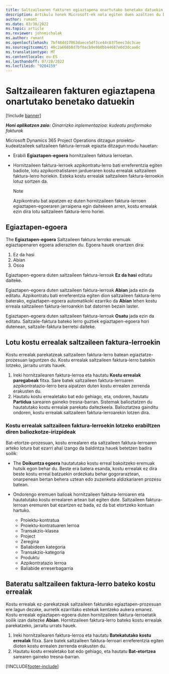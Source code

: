 ```yaml
---
title: Saltzailearen fakturen egiaztapena onartutako benetako datuekin
description: Artikulu honek Microsoft-ek nola egiten duen azaltzen du Dynamics 365 Project Operations ditzagun proiektu-zuzendariek egiazta ditzagun saltzaileen fakturak kontratistak lana egin eta denbora erregistratu ahala onartutako benetakoekin eta proiektuko taldekideek erabili zituzten gastu eta materialekin.
author: rumant
ms.date: 03/30/2022
ms.topic: article
ms.reviewer: johnmichalak
ms.author: rumant
ms.openlocfilehash: 7bf48dd17063daece5df3ce44c0375eec3dc3cae
ms.sourcegitcommit: 49c2a668b8d7bf0acb9e9b0bb44687e6d3dcaa8c
ms.translationtype: MT
ms.contentlocale: eu-ES
ms.lasthandoff: 07/28/2022
ms.locfileid: "9204159"
---
```

# <a name="verification-of-vendor-invoices-with-approved-actuals"></a>Saltzailearen fakturen egiaztapena onartutako benetako datuekin

[!include [banner](../../includes/dataverse-preview.md)]

_**Honi aplikatzen zaio:** Oinarrizko inplementazioa: kudeatu proformako fakturak_

Microsoft Dynamics 365 Project Operations ditzagun proiektu-kudeatzaileek saltzaileen faktura-lerroak egiazta ditzagun modu hauetan:

- Erabili **Egiaztapen-egoera** hornitzaileen faktura lerroetan.
- Hornitzaileen faktura-lerroek azpikontratu-lerro bati erreferentzia egiten badiote, lotu azpikontratistaren jardueraren kostu errealak saltzaileen faktura-lerro horiekin. Esteka kostu errealak saltzaileen faktura-lerroekin lotuz sortzen da.

    > [!NOTE]
    > Azpikontratu bat aipatzen ez duten hornitzaileen faktura-lerroen egiaztapen-egoeraren jarraipena egin daitekeen arren, kostu errealak ezin dira lotu saltzaileen faktura-lerro horiei.

## <a name="verification-status"></a>Egiaztapen-egoera

The **Egiaztapen-egoera** Saltzaileen faktura lerroko eremuak egiaztapenaren egoera adierazten du. Egoera hauek onartzen dira:

1. Ez da hasi
2. Abian
3. Osoa

Egiaztapen-egoera duten saltzaileen faktura-lerroak **Ez da hasi** editatu daiteke.

Egiaztapen-egoera duten saltzaileen faktura-lerroak **Abian** jada ezin da editatu. Azpikontratu bati erreferentzia egiten dion saltzaileen faktura-lerro baterako, egiaztapen-egoera automatikoki ezarriko da **Abian** lehen kostu erreala saltzaileen faktura-lerroarekin bat datorren bezain laster.

Egiaztapen-egoera duten saltzaileen faktura-lerroak **Osatu** jada ezin da editatu. Saltzaile-faktura bateko lerro guztiek egiaztapen-egoera hori dutenean, saltzaile-faktura berretsi daiteke.

## <a name="match-cost-actuals-to-vendor-invoice-lines"></a>Lotu kostu errealak saltzaileen faktura-lerroekin

Kostu errealak parekatzeak saltzaileen faktura-lerro batean egiaztatze-prozesuan laguntzen du. Kostu errealak saltzaileen faktura-lerro batekin lotzeko, jarraitu urrats hauek.

1. Ireki hornitzailearen faktura-lerroa eta hautatu **Kostu errealak paregabeak** fitxa. Sare batek saltzaileen faktura-lerroaren azpikontratazio-lerro bera aipatzen duten kostu errealen zerrenda erakusten du.
2. Hautatu kostu errealetako bat edo gehiago, eta, ondoren, hautatu **Partidua** sarearen gaineko tresna-barran. Sistemak balioztatzen du hautatutako kostu errealak parekatu daitezkeela. Balioztatzea gainditu ondoren, kostu errealak saltzaileen faktura-lerroarekin lotzen dira.

### <a name="validation-criteria-that-are-used-to-link-cost-actuals-to-vendor-invoice-lines"></a>Kostu errealak saltzaileen faktura-lerroekin lotzeko erabiltzen diren baliozkotze-irizpideak

Bat-etortze-prozesuan, kostu errealaren eta saltzaileen faktura-lerroaren arteko lotura bat ezarri ahal izango da baldintza hauek betetzen badira soilik:

- The **Doikuntza egoera** hautatutako kostu erreal bakoitzeko eremuak hutsik egon behar du. Beste era batera esanda, kostu errealak ez dira beste kostu erreal batzuekin ordezkatu behar gogoraraztean, onarpenean bertan behera uztean edo zuzenketa aldizkariaren prozesu batean.
- Ondorengo eremuen balioak hornitzaileen faktura-lerroaren eta hautatutako kostu errealaren artean bat egiten dute. Saltzaileen faktura-lerroan eremuren bat ezartzen ez bada, ez da bat etortzeko kontuan hartuko.

    - Proiektu-kontratua
    - Proiektu-kontratuaren lerroa
    - Transakzio-klasea
    - Project
    - Zeregina
    - Baliabideen kategoria
    - Transakzio-kategoria
    - Produktu
    - Azpikontratazio lerroa
    - Baliabide erreserbagarria

## <a name="unmatch-cost-actuals-from-a-vendor-invoice-line"></a>Bateratu saltzaileen faktura-lerro bateko kostu errealak

Kostu errealak ez-parekatzeak saltzaileen fakturako egiaztapen-prozesuan ere lagun dezake, aurretik ezarritako estekak kentzeko aukera emanez. Kostu errealak egiaztapen-egoera duten hornitzaileen faktura-lerroetatik soilik izan daitezke **Abian**. Hornitzaileen faktura-lerro bateko kostu errealak parekatzeko, jarraitu urrats hauek.

1. Ireki hornitzailearen faktura-lerroa eta hautatu **Batekatutako kostu errealak** fitxa. Sare batek saltzaileen faktura-lerroari erreferentzia egiten dioten kostu errealen zerrenda erakusten du.
2. Hautatu kostu errealetako bat edo gehiago, eta hautatu **Bat-etortzea** sarearen gaineko tresna-barran.

[!INCLUDE[footer-include](../../includes/footer-banner.md)]
